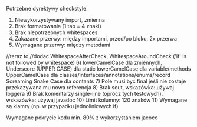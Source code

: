 Potrzebne dyrektywy checkstyle:
1) Niewykorzystywany import, zmienna
2) Brak formatowania (1 tab = 4 znaki)
3) Brak niepotrzebnych whitespaces
4) Zakazane przerwy: między importami, przed/po bloku, 2x przerwa
5) Wymagane przerwy: między metodami

//teraz to
//dodac WhitespaceAfterCheck, WhitespaceAroundCheck ('if' is not followed by whitespace)
6) lowerCamelCase dla zmiennych, Underscore (UPPER CASE) dla static
   lowerCamelCase dla variable/methods
   UpperCamelCase dla classes/interfaces/annotations/enums/record
   Screaming Snake Case dla contants
7) Pole musi być final jeśli nie zostaje przekazywana mu nowa referencja
8) Brak sout, wskazówka: używaj loggera
9) Brak komentarzy single-line (oprócz tych testowych), wskazówka: używaj javadoc
10) Limit kolumny: 120 znaków
11) Wymagane są klamry (np. w przypadku jednoliniowych if)

Wymagane pokrycie kodu min. 80% z wykorzystaniem jacoco
